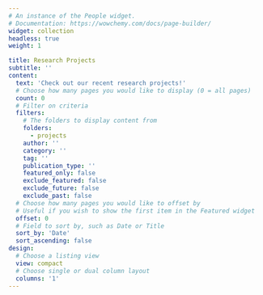 ```yaml
---
# An instance of the People widget.
# Documentation: https://wowchemy.com/docs/page-builder/
widget: collection
headless: true
weight: 1

title: Research Projects
subtitle: ''
content:
  text: 'Check out our recent research projects!'
  # Choose how many pages you would like to display (0 = all pages)
  count: 0
  # Filter on criteria
  filters:
    # The folders to display content from
    folders:
      - projects
    author: ''
    category: ''
    tag: ''
    publication_type: ''
    featured_only: false
    exclude_featured: false
    exclude_future: false
    exclude_past: false
  # Choose how many pages you would like to offset by
  # Useful if you wish to show the first item in the Featured widget
  offset: 0
  # Field to sort by, such as Date or Title
  sort_by: 'Date'
  sort_ascending: false
design:
  # Choose a listing view
  view: compact
  # Choose single or dual column layout
  columns: '1'
---
```

